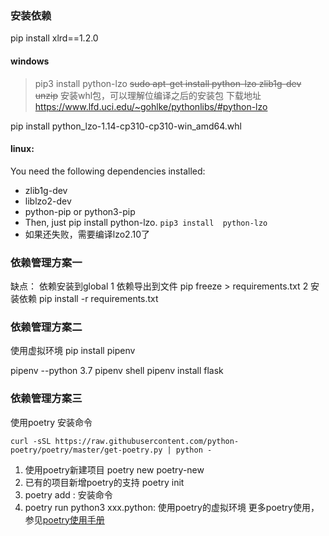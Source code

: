 ### 安装依赖

pip install xlrd==1.2.0

#### windows

> pip3 install  python-lzo
> ~~sudo apt-get install python-lzo zlib1g-dev unzip~~
> 安装whl包，可以理解位编译之后的安装包
> 下载地址 https://www.lfd.uci.edu/~gohlke/pythonlibs/#python-lzo

pip install python_lzo-1.14-cp310-cp310-win_amd64.whl

#### linux:

You need the following dependencies installed:

* zlib1g-dev
* liblzo2-dev
* python-pip or python3-pip
* Then, just pip install python-lzo. `pip3 install  python-lzo`
* 如果还失败，需要编译lzo2.10了

### 依赖管理方案一

缺点： 依赖安装到global
1 依赖导出到文件 pip freeze > requirements.txt
2 安装依赖 pip install -r requirements.txt

### 依赖管理方案二

使用虚拟环境
pip install pipenv

pipenv --python 3.7
pipenv shell
pipenv install flask

### 依赖管理方案三

使用poetry
安装命令

```
curl -sSL https://raw.githubusercontent.com/python-poetry/poetry/master/get-poetry.py | python -
```

1. 使用poetry新建项目
   poetry new poetry-new
2. 已有的项目新增poetry的支持
   poetry init
3. poetry add : 安装命令
4. poetry run python3 xxx.python: 使用poetry的虚拟环境
   更多poetry使用，参见[poetry使用手册](./doc/poetry使用手册.md)
